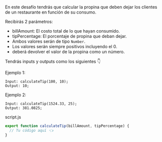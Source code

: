 En este desafío tendrás que calcular la propina que deben dejar los clientes de un restaurante en función de su consumo.

Recibirás 2 parámetros:

- billAmount: El costo total de lo que hayan consumido.
- tipPercentage: El porcentaje de propina que deban dejar.
- Ambos valores serán de tipo `Number`.
- Los valores serán siempre positivos incluyendo el 0.
- deberá devolver el valor de la propina como un número.

Tendrás inputs y outputs como los siguientes 👇

Ejemplo 1:

```
Input: calculateTip(100, 10);
Output: 10;
```

Ejemplo 2:

```
Input: calculateTip(1524.33, 25);
Output: 381.0825;
```

script.js

```jsx
export function calculateTip(billAmount, tipPercentage) {
  // Tu código aquí 👈
}
```


